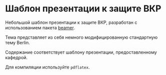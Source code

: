 # Шаблон презентации к защите ВКР

Небольшой шаблон презентации к защите ВКР, разработан с использованием пакета [beamer](https://www.ctan.org/pkg/beamer).

Тема представляет из себя немного модифицированную стандартную тему Berlin.

Содержание соответствует шаблону презентации, предоставленному кафедрой.

Для компиляции используйте `pdflatex`.
